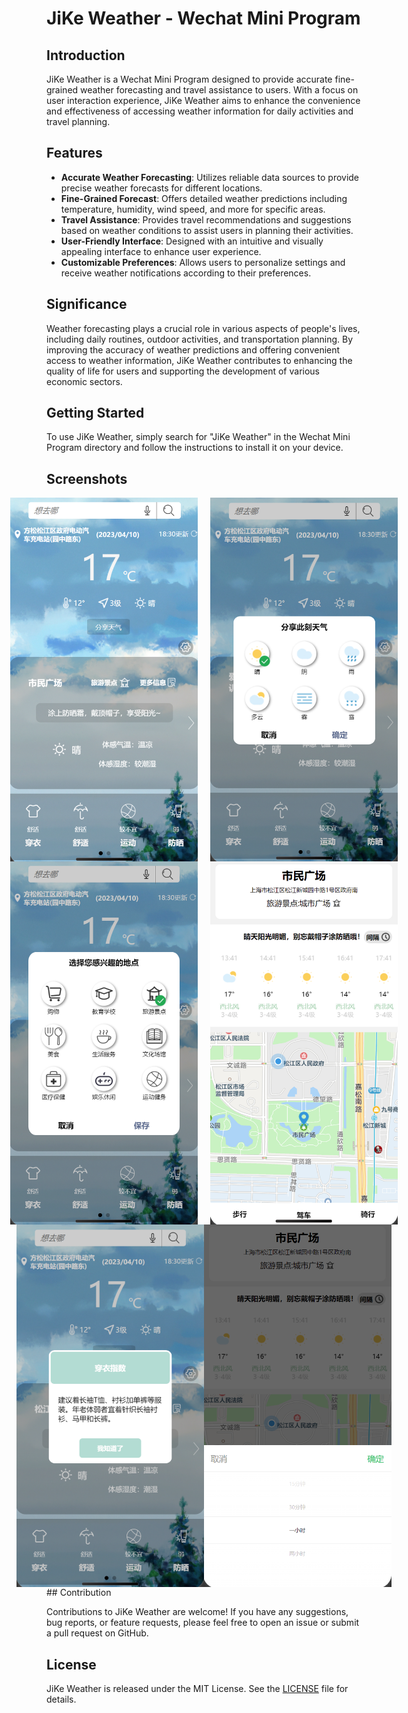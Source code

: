 # JiKe Weather - Wechat Mini Program

## Introduction

JiKe Weather is a Wechat Mini Program designed to provide accurate fine-grained weather forecasting and travel assistance to users. With a focus on user interaction experience, JiKe Weather aims to enhance the convenience and effectiveness of accessing weather information for daily activities and travel planning.

## Features

- **Accurate Weather Forecasting**: Utilizes reliable data sources to provide precise weather forecasts for different locations.
- **Fine-Grained Forecast**: Offers detailed weather predictions including temperature, humidity, wind speed, and more for specific areas.
- **Travel Assistance**: Provides travel recommendations and suggestions based on weather conditions to assist users in planning their activities.
- **User-Friendly Interface**: Designed with an intuitive and visually appealing interface to enhance user experience.
- **Customizable Preferences**: Allows users to personalize settings and receive weather notifications according to their preferences.

## Significance

Weather forecasting plays a crucial role in various aspects of people's lives, including daily routines, outdoor activities, and transportation planning. By improving the accuracy of weather predictions and offering convenient access to weather information, JiKe Weather contributes to enhancing the quality of life for users and supporting the development of various economic sectors.

## Getting Started

To use JiKe Weather, simply search for "JiKe Weather" in the Wechat Mini Program directory and follow the instructions to install it on your device.

## Screenshots

<div style="display: flex; justify-content: center;">
    <img src="screenshot/HomePageView.png" alt="HomePageView" width="300" style="margin-right: 20px;">
    <img src="screenshot/feedback.png" alt="Feedback" width="300">
</div>

<div style="display: flex; justify-content: center;">
    <img src="screenshot/POIRecommendation.png" alt="POIRecommendation" width="300" style="margin-right: 20px;">
    <img src="screenshot/RoutePlan.png" alt="RoutePlan" width="300">
</div>

<div style="display: flex; justify-content: center;">
    <img src="screenshot/Suggestion.png" alt="Suggestion" width="300">
    <img src="screenshot/Timeinquiry.png" alt="Timeinquiry" width="300">
</div>
## Contribution

Contributions to JiKe Weather are welcome! If you have any suggestions, bug reports, or feature requests, please feel free to open an issue or submit a pull request on GitHub.

## License

JiKe Weather is released under the MIT License. See the [LICENSE](LICENSE) file for details.
